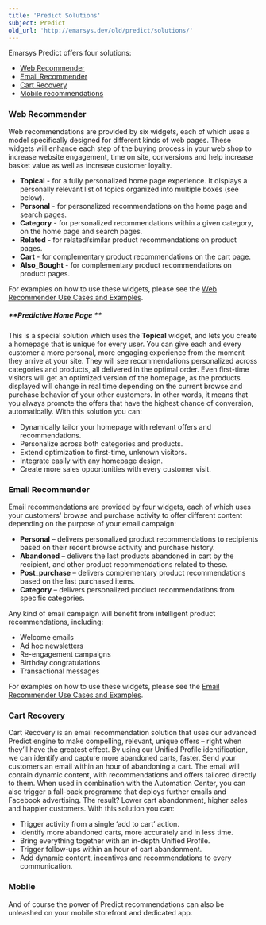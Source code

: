 ```yaml
---
title: 'Predict Solutions'
subject: Predict
old_url: 'http://emarsys.dev/old/predict/solutions/'
---
```


Emarsys Predict offers four solutions:

- [Web Recommender](#web)
- [Email Recommender](#email)
- [Cart Recovery](#cart)
- [Mobile recommendations](#mobile)<a name="web"></a>

### Web Recommender

 Web recommendations are provided by six widgets, each of which uses a model specifically designed for different kinds of web pages. These widgets will enhance each step of the buying process in your web shop to increase website engagement, time on site, conversions and help increase basket value as well as increase customer loyalty.

- **Topical** - for a fully personalized home page experience. It displays a personally relevant list of topics organized into multiple boxes (see below).
- **Personal** - for personalized recommendations on the home page and search pages.
- **Category** - for personalized recommendations within a given category, on the home page and search pages.
- **Related** - for related/similar product recommendations on product pages.
- **Cart** - for complementary product recommendations on the cart page.
- **Also_Bought** - for complementary product recommendations on product pages.

 For examples on how to use these widgets, please see the [Web Recommender Use Cases and Examples](/GettingStarted_Predict/webrec.md).

##### **Predictive Home Page **

 This is a special solution which uses the **Topical** widget, and lets you create a homepage that is unique for every user. You can give each and every customer a more personal, more engaging experience from the moment they arrive at your site. They will see recommendations personalized across categories and products, all delivered in the optimal order. Even first-time visitors will get an optimized version of the homepage, as the products displayed will change in real time depending on the current browse and purchase behavior of your other customers. In other words, it means that you always promote the offers that have the highest chance of conversion, automatically. With this solution you can:

- Dynamically tailor your homepage with relevant offers and recommendations.
- Personalize across both categories and products.
- Extend optimization to first-time, unknown visitors.
- Integrate easily with any homepage design.
- Create more sales opportunities with every customer visit.<a name="email"></a>

### Email Recommender

 Email recommendations are provided by four widgets, each of which uses your customers' browse and purchase activity to offer different content depending on the purpose of your email campaign:

- **Personal** – delivers personalized product recommendations to recipients based on their recent browse activity and purchase history.
- **Abandoned** – delivers the last products abandoned in cart by the recipient, and other product recommendations related to these.
- **Post_purchase** – delivers complementary product recommendations based on the last purchased items.
- **Category** – delivers personalized product recommendations from specific categories.

 Any kind of email campaign will benefit from intelligent product recommendations, including:

- Welcome emails
- Ad hoc newsletters
- Re-engagement campaigns
- Birthday congratulations
- Transactional messages

 For examples on how to use these widgets, please see the [Email Recommender Use Cases and Examples](/Gettingstarted/email-rec.md)<a name="cart"></a>.

### Cart Recovery

 Cart Recovery is an email recommendation solution that uses our advanced Predict engine to make compelling, relevant, unique offers – right when they’ll have the greatest effect. By using our Unified Profile identification, we can identify and capture more abandoned carts, faster. Send your customers an email within an hour of abandoning a cart. The email will contain dynamic content, with recommendations and offers tailored directly to them. When used in combination with the Automation Center, you can also trigger a fall-back programme that deploys further emails and Facebook advertising. The result? Lower cart abandonment, higher sales and happier customers. With this solution you can:

- Trigger activity from a single ‘add to cart’ action.
- Identify more abandoned carts, more accurately and in less time.
- Bring everything together with an in-depth Unified Profile.
- Trigger follow-ups within an hour of cart abandonment.
- Add dynamic content, incentives and recommendations to every communication.<a name="mobile"></a>

### Mobile

 And of course the power of Predict recommendations can also be unleashed on your mobile storefront and dedicated app.